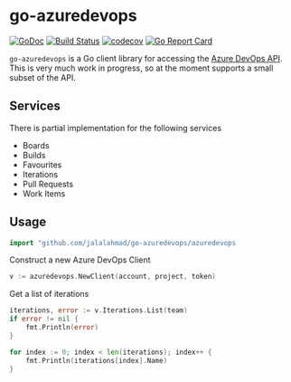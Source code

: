 # go-azuredevops

[![GoDoc](https://godoc.org/github.com/jalalahmad/go-azuredevops/azuredevops?status.svg)](https://godoc.org/github.com/benmatselby/go-azuredevops/azuredevops)
[![Build Status](https://travis-ci.org/jalalahmad/go-azuredevops.png?branch=master)](https://travis-ci.org/benmatselby/go-azuredevops)
[![codecov](https://codecov.io/gh/jalalahmad/go-azuredevops/branch/master/graph/badge.svg)](https://codecov.io/gh/benmatselby/go-azuredevops)
[![Go Report Card](https://goreportcard.com/badge/github.com/jalalahmad/go-azuredevops?style=flat-square)](https://goreportcard.com/report/github.com/benmatselby/go-azuredevops)

`go-azuredevops` is a Go client library for accessing the [Azure DevOps API](https://docs.microsoft.com/en-gb/rest/api/vsts/). This is very much work in progress, so at the moment supports a small subset of the API.

## Services

There is partial implementation for the following services

* Boards
* Builds
* Favourites
* Iterations
* Pull Requests
* Work Items

## Usage

```go
import "github.com/jalalahmad/go-azuredevops/azuredevops
```

Construct a new Azure DevOps Client

```go
v := azuredevops.NewClient(account, project, token)
```

Get a list of iterations

```go
iterations, error := v.Iterations.List(team)
if error != nil {
    fmt.Println(error)
}

for index := 0; index < len(iterations); index++ {
    fmt.Println(iterations[index].Name)
}
```
